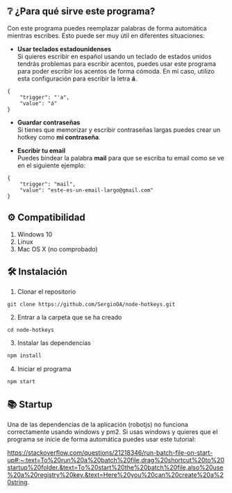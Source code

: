 ## ❔ ¿Para qué sirve este programa?

Con este programa puedes reemplazar palabras de forma automática mientras escribes.
Esto puede ser muy útil en diferentes situaciones:

- **Usar teclados estadounidenses**<br/>
Si quieres escribir en español usando un teclado de estados unidos tendrás problemas para
escribir acentos, puedes usar este programa para poder escribir los acentos de forma cómoda.
En mi caso, utilizo esta configuración para escribir la letra **á**.
```
{
    "trigger": "'a",
    "value": "á"
}
```

- **Guardar contraseñas**<br/>
Si tienes que memorizar y escribir contraseñas largas puedes crear un hotkey como **mi contraseña**.

- **Escribir tu email**<br/>
Puedes bindear la palabra **mail** para que se escriba tu email como se ve en el siguiente ejemplo:
```
{
    "trigger": "mail",
    "value": "este-es-un-email-largo@gmail.com"
}
```

## ⚙️ Compatibilidad
1. Windows 10
2. Linux
3. Mac OS X (no comprobado)

## 🛠️ Instalación

1. Clonar el repositorio

```
git clone https://github.com/SergioOA/node-hotkeys.git
```

2. Entrar a la carpeta que se ha creado

```
cd node-hotkeys
```

3. Instalar las dependencias

```bash
npm install
```

4. Iniciar el programa

```bash
npm start
```

## 📚 Startup

Una de las dependencias de la aplicación (robotjs) no funciona correctamente usando windows y pm2. Si usas
windows y quieres que el programa se inicie de forma automática puedes usar este tutorial:

https://stackoverflow.com/questions/21218346/run-batch-file-on-start-up#:~:text=To%20run%20a%20batch%20file,drag%20shortcut%20to%20startup%20folder.&text=To%20start%20the%20batch%20file,also%20use%20a%20registry%20key.&text=Here%20you%20can%20create%20a%20string.
